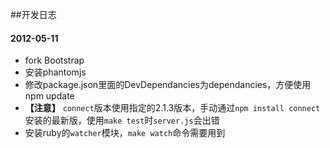 ##开发日志

#### 2012-05-11

* fork Bootstrap
* 安装phantomjs
* 修改package.json里面的DevDependancies为dependancies，方便使用npm update
* **【注意】** `connect`版本使用指定的2.1.3版本，手动通过`npm install connect`安装的最新版，使用`make test`时`server.js`会出错
* 安装ruby的`watcher`模块，`make watch`命令需要用到